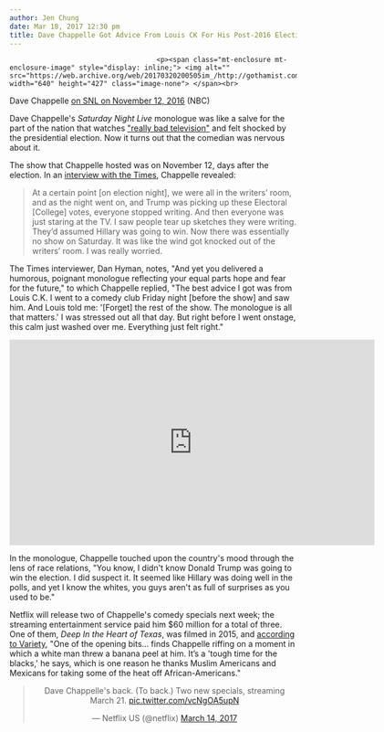 ```yaml
---
author: Jen Chung
date: Mar 18, 2017 12:30 pm
title: Dave Chappelle Got Advice From Louis CK For His Post-2016 Election SNL Monologue
---
```


	
										<p><span class="mt-enclosure mt-enclosure-image" style="display: inline;"> <img alt="" src="https://web.archive.org/web/20170320200505im_/http://gothamist.com/upload/2016/11/2016_11_snldc_mono10.jpg" width="640" height="427" class="image-none"> </span><br>
<span class="photo_caption">Dave Chappelle <a href="https://web.archive.org/web/20170320200505/http://gothamist.com/2016/11/13/dave_chappelle_points_out_america_e.php">on SNL on November 12, 2016</a> (NBC)</span></p>

<p>Dave Chappelle&apos;s <em>Saturday Night Live</em> monologue was like a salve for the part of the nation that watches <a href="https://web.archive.org/web/20170320200505/http://www.hollywoodreporter.com/news/donald-trump-attacks-snl-again-bad-television-964447">&quot;really bad television&quot;</a> and felt shocked by the presidential election. Now it turns out that the comedian was nervous about it.</p>

<p>The show that Chappelle hosted was on November 12, days after the election. In an <a href="https://web.archive.org/web/20170320200505/https://www.nytimes.com/2017/03/17/arts/television/dave-chappelle-on-trump-cosby-and-his-netflix-deal.html">interview with the Times</a>, Chappelle revealed:</p><blockquote>At a certain point [on election night], we were all in the writers&#x2019; room, and as the night went on, and Trump was picking up these Electoral [College] votes, everyone stopped writing. And then everyone was just staring at the TV. I saw people tear up sketches they were writing. They&#x2019;d assumed Hillary was going to win. Now there was essentially no show on Saturday. It was like the wind got knocked out of the writers&#x2019; room. I was really worried.</blockquote>The Times interviewer, Dan Hyman, notes, &quot;And yet you delivered a humorous, poignant monologue reflecting your equal parts hope and fear for the future,&quot; to which Chappelle replied, &quot;The best advice I got was from Louis C.K. I went to a comedy club Friday night [before the show] and saw him. And Louis told me: &apos;[Forget] the rest of the show. The monologue is all that matters.&apos; I was stressed out all that day. But right before I went onstage, this calm just washed over me. Everything just felt right.&quot;<p></p>

<p><iframe width="640" height="360" src="https://web.archive.org/web/20170320200505if_/https://www.youtube.com/embed/--IS0XiNdpk" frameborder="0" allowfullscreen></iframe></p>

<p>In the monologue, Chappelle touched upon the country&apos;s mood through the lens of race relations, &quot;You know, I didn&apos;t know Donald Trump was going to win the election. I did suspect it. It seemed like Hillary was doing well in the polls, and yet I know the whites, you guys aren&apos;t as full of surprises as you used to be.&quot;</p>

<p>Netflix will release two of Chappelle&apos;s comedy specials next week; the streaming entertainment service paid him $60 million for a total of three. One of them, <em>Deep In the Heart of Texas</em>, was filmed in 2015, and <a href="https://web.archive.org/web/20170320200505/http://variety.com/2017/tv/reviews/dave-chappelle-netflix-comedy-specials-deep-in-the-heart-of-texas-and-the-age-of-spin-review-1202010809/">according to Variety</a>, &quot;One of the opening bits... finds Chappelle riffing on a moment in which a white man threw a banana peel at him. It&#x2019;s a &apos;tough time for the blacks,&apos; he says, which is one reason he thanks Muslim Americans and Mexicans for taking some of the heat off African-Americans.&quot;</p>

<center><blockquote class="twitter-tweet" data-lang="en"><p lang="en" dir="ltr">Dave Chappelle&apos;s back. (To back.) Two new specials, streaming March 21. <a href="https://web.archive.org/web/20170320200505/https://t.co/vcNgOA5upN">pic.twitter.com/vcNgOA5upN</a></p>&#x2014; Netflix US (@netflix) <a href="https://web.archive.org/web/20170320200505/https://twitter.com/netflix/status/841712241221206017">March 14, 2017</a></blockquote> <script async src="//web.archive.org/web/20170320200505js_/http://platform.twitter.com/widgets.js" charset="utf-8"></script></center>					
										
									
				